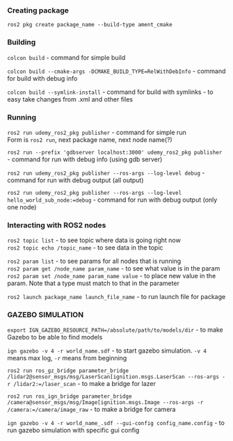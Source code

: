 ### Creating package
`ros2 pkg create package_name --build-type ament_cmake`

### Building
`colcon build` - command for simple build  

`colcon build --cmake-args -DCMAKE_BUILD_TYPE=RelWithDebInfo` - command for build with debug info  

`colcon build --symlink-install` - command for build with symlinks - to easy take changes from .xml and other files  

### Running
`ros2 run udemy_ros2_pkg publisher` - command for simple run  
Form is `ros2 run`, next package name, next node name(?)  

`ros2 run --prefix 'gdbserver localhost:3000' udemy_ros2_pkg publisher` - command for run with debug info (using gdb server)  

`ros2 run udemy_ros2_pkg publisher --ros-args --log-level debug` - command for run with debug output (all output)  


`ros2 run udemy_ros2_pkg publisher --ros-args --log-level hello_world_sub_node:=debug` - command for run with debug output (only one node)  

### Interacting with ROS2 nodes
`ros2 topic list` - to see topic where data is going right now  
`ros2 topic echo /topic_name` - to see data in the topic  

`ros2 param list` - to see params for all nodes that is running  
`ros2 param get /node_name param_name` - to see what value is in the param  
`ros2 param set /node_name param_name value` - to place new value in the param. Note that a type must match to that in the parameter  

`ros2 launch package_name launch_file_name` - to run launch file for package  

### GAZEBO SIMULATION
`export IGN_GAZEBO_RESOURCE_PATH=/absolute/path/to/models/dir` - to make Gazebo to be able to find models  

`ign gazebo -v 4 -r world_name.sdf` - to start gazebo simulation. `-v 4` means max log, `-r` means from beginning  

`ros2 run ros_gz_bridge parameter_bridge /lidar2@sensor_msgs/msg/LaserScan[ignition.msgs.LaserScan --ros-args -r /lidar2:=/laser_scan` - to make a bridge for lazer  

`ros2 run ros_ign_bridge parameter_bridge /camera@sensor_msgs/msg/Image[ignition.msgs.Image --ros-args -r /camera:=/camera/image_raw` - to make a bridge for camera  

`ign gazebo -v 4 -r world_name_.sdf --gui-config config_name.config` - to run gazebo simulation with specific gui config  

